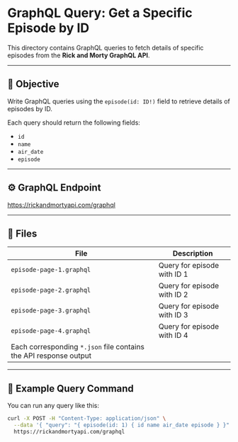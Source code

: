 # GraphQL Query: Get a Specific Episode by ID

This directory contains GraphQL queries to fetch details of specific episodes from the **Rick and Morty GraphQL API**.

---

## 🧩 Objective

Write GraphQL queries using the `episode(id: ID!)` field to retrieve details of episodes by ID.

Each query should return the following fields:

- `id`
- `name`
- `air_date`
- `episode`

---

## ⚙️ GraphQL Endpoint

https://rickandmortyapi.com/graphql

---

## 📄 Files

| File                                                              | Description                 |
| ----------------------------------------------------------------- | --------------------------- |
| `episode-page-1.graphql`                                          | Query for episode with ID 1 |
| `episode-page-2.graphql`                                          | Query for episode with ID 2 |
| `episode-page-3.graphql`                                          | Query for episode with ID 3 |
| `episode-page-4.graphql`                                          | Query for episode with ID 4 |
| Each corresponding `*.json` file contains the API response output |

---

## 🚀 Example Query Command

You can run any query like this:

```bash
curl -X POST -H "Content-Type: application/json" \
  --data '{ "query": "{ episode(id: 1) { id name air_date episode } }" }' \
  https://rickandmortyapi.com/graphql
```
